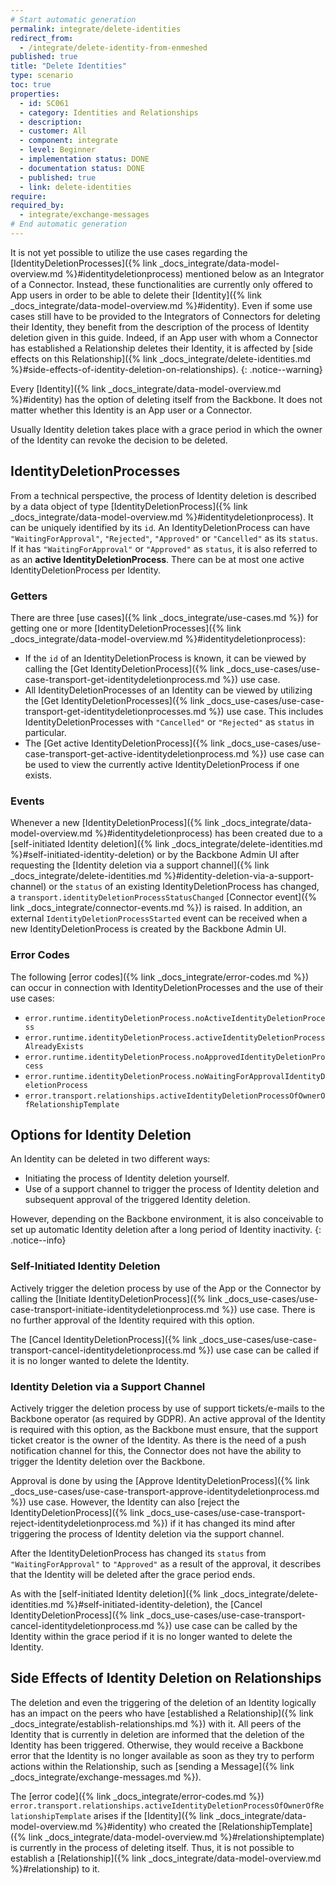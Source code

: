```yaml
---
# Start automatic generation
permalink: integrate/delete-identities
redirect_from:
  - /integrate/delete-identity-from-enmeshed
published: true
title: "Delete Identities"
type: scenario
toc: true
properties:
  - id: SC061
  - category: Identities and Relationships
  - description:
  - customer: All
  - component: integrate
  - level: Beginner
  - implementation status: DONE
  - documentation status: DONE
  - published: true
  - link: delete-identities
require:
required_by:
  - integrate/exchange-messages
# End automatic generation
---
```


It is not yet possible to utilize the use cases regarding the [IdentityDeletionProcesses]({% link _docs_integrate/data-model-overview.md %}#identitydeletionprocess) mentioned below as an Integrator of a Connector. Instead, these functionalities are currently only offered to App users in order to be able to delete their [Identity]({% link _docs_integrate/data-model-overview.md %}#identity). Even if some use cases still have to be provided to the Integrators of Connectors for deleting their Identity, they benefit from the description of the process of Identity deletion given in this guide. Indeed, if an App user with whom a Connector has established a Relationship deletes their Identity, it is affected by [side effects on this Relationship]({% link _docs_integrate/delete-identities.md %}#side-effects-of-identity-deletion-on-relationships).
{: .notice--warning}

Every [Identity]({% link _docs_integrate/data-model-overview.md %}#identity) has the option of deleting itself from the Backbone.
It does not matter whether this Identity is an App user or a Connector.

Usually Identity deletion takes place with a grace period in which the owner of the Identity can revoke the decision to be deleted.

## IdentityDeletionProcesses

From a technical perspective, the process of Identity deletion is described by a data object of type [IdentityDeletionProcess]({% link _docs_integrate/data-model-overview.md %}#identitydeletionprocess). It can be uniquely identified by its `id`.
An IdentityDeletionProcess can have `"WaitingForApproval"`, `"Rejected"`, `"Approved"` or `"Cancelled"` as its `status`.
If it has `"WaitingForApproval"` or `"Approved"` as `status`, it is also referred to as an **active IdentityDeletionProcess**.
There can be at most one active IdentityDeletionProcess per Identity.

### Getters

There are three [use cases]({% link _docs_integrate/use-cases.md %}) for getting one or more [IdentityDeletionProcesses]({% link _docs_integrate/data-model-overview.md %}#identitydeletionprocess):

- If the `id` of an IdentityDeletionProcess is known, it can be viewed by calling the [Get IdentityDeletionProcess]({% link _docs_use-cases/use-case-transport-get-identitydeletionprocess.md %}) use case.
- All IdentityDeletionProcesses of an Identity can be viewed by utilizing the [Get IdentityDeletionProcesses]({% link _docs_use-cases/use-case-transport-get-identitydeletionprocesses.md %}) use case. This includes IdentityDeletionProcesses with `"Cancelled"` or `"Rejected"` as `status` in particular.
- The [Get active IdentityDeletionProcess]({% link _docs_use-cases/use-case-transport-get-active-identitydeletionprocess.md %}) use case can be used to view the currently active IdentityDeletionProcess if one exists.

### Events

Whenever a new [IdentityDeletionProcess]({% link _docs_integrate/data-model-overview.md %}#identitydeletionprocess) has been created due to a [self-initiated Identity deletion]({% link _docs_integrate/delete-identities.md %}#self-initiated-identity-deletion) or by the Backbone Admin UI after requesting the [Identity deletion via a support channel]({% link _docs_integrate/delete-identities.md %}#identity-deletion-via-a-support-channel) or the `status` of an existing IdentityDeletionProcess has changed, a `transport.identityDeletionProcessStatusChanged` [Connector event]({% link _docs_integrate/connector-events.md %}) is raised. In addition, an external `IdentityDeletionProcessStarted` event can be received when a new IdentityDeletionProcess is created by the Backbone Admin UI.

### Error Codes

The following [error codes]({% link _docs_integrate/error-codes.md %}) can occur in connection with IdentityDeletionProcesses and the use of their use cases:

- `error.runtime.identityDeletionProcess.noActiveIdentityDeletionProcess`
- `error.runtime.identityDeletionProcess.activeIdentityDeletionProcessAlreadyExists`
- `error.runtime.identityDeletionProcess.noApprovedIdentityDeletionProcess`
- `error.runtime.identityDeletionProcess.noWaitingForApprovalIdentityDeletionProcess`
- `error.transport.relationships.activeIdentityDeletionProcessOfOwnerOfRelationshipTemplate`

## Options for Identity Deletion

An Identity can be deleted in two different ways:

- Initiating the process of Identity deletion yourself.
- Use of a support channel to trigger the process of Identity deletion and subsequent approval of the triggered Identity deletion.

However, depending on the Backbone environment, it is also conceivable to set up automatic Identity deletion after a long period of Identity inactivity.
{: .notice--info}

### Self-Initiated Identity Deletion

Actively trigger the deletion process by use of the App or the Connector by calling the [Initiate IdentityDeletionProcess]({% link _docs_use-cases/use-case-transport-initiate-identitydeletionprocess.md %}) use case.
There is no further approval of the Identity required with this option.

The [Cancel IdentityDeletionProcess]({% link _docs_use-cases/use-case-transport-cancel-identitydeletionprocess.md %}) use case can be called if it is no longer wanted to delete the Identity.

### Identity Deletion via a Support Channel

Actively trigger the deletion process by use of support tickets/e-mails to the Backbone operator (as required by GDPR).
An active approval of the Identity is required with this option, as the Backbone must ensure, that the support ticket creator is the owner of the Identity.
As there is the need of a push notification channel for this, the Connector does not have the ability to trigger the Identity deletion over the Backbone.

Approval is done by using the [Approve IdentityDeletionProcess]({% link _docs_use-cases/use-case-transport-approve-identitydeletionprocess.md %}) use case.
However, the Identity can also [reject the IdentityDeletionProcess]({% link _docs_use-cases/use-case-transport-reject-identitydeletionprocess.md %}) if it has changed its mind after triggering the process of Identity deletion via the support channel.

After the IdentityDeletionProcess has changed its `status` from `"WaitingForApproval"` to `"Approved"` as a result of the approval, it describes that the Identity will be deleted after the grace period ends.

As with the [self-initiated Identity deletion]({% link _docs_integrate/delete-identities.md %}#self-initiated-identity-deletion), the [Cancel IdentityDeletionProcess]({% link _docs_use-cases/use-case-transport-cancel-identitydeletionprocess.md %}) use case can be called by the Identity within the grace period if it is no longer wanted to delete the Identity.

## Side Effects of Identity Deletion on Relationships

The deletion and even the triggering of the deletion of an Identity logically has an impact on the peers who have [established a Relationship]({% link _docs_integrate/establish-relationships.md %}) with it.
All peers of the Identity that is currently in deletion are informed that the deletion of the Identity has been triggered.
Otherwise, they would receive a Backbone error that the Identity is no longer available as soon as they try to perform actions within the Relationship, such as [sending a Message]({% link _docs_integrate/exchange-messages.md %}).

The [error code]({% link _docs_integrate/error-codes.md %}) `error.transport.relationships.activeIdentityDeletionProcessOfOwnerOfRelationshipTemplate` arises if the [Identity]({% link _docs_integrate/data-model-overview.md %}#identity) who created the [RelationshipTemplate]({% link _docs_integrate/data-model-overview.md %}#relationshiptemplate) is currently in the process of deleting itself. Thus, it is not possible to establish a [Relationship]({% link _docs_integrate/data-model-overview.md %}#relationship) to it.
